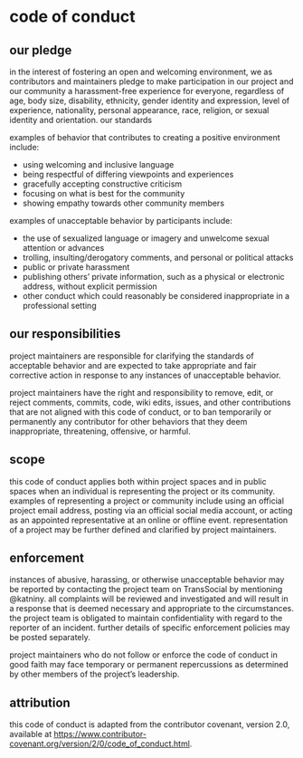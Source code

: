 # code of conduct
## our pledge
in the interest of fostering an open and welcoming environment, we as contributors and maintainers pledge to make participation in our project and our community a harassment-free experience for everyone, regardless of age, body size, disability, ethnicity, gender identity and expression, level of experience, nationality, personal appearance, race, religion, or sexual identity and orientation.
our standards

examples of behavior that contributes to creating a positive environment include:
- using welcoming and inclusive language
- being respectful of differing viewpoints and experiences
- gracefully accepting constructive criticism
- focusing on what is best for the community
- showing empathy towards other community members

examples of unacceptable behavior by participants include:
- the use of sexualized language or imagery and unwelcome sexual attention or advances
- trolling, insulting/derogatory comments, and personal or political attacks
- public or private harassment
- publishing others’ private information, such as a physical or electronic address, without explicit permission
- other conduct which could reasonably be considered inappropriate in a professional setting

## our responsibilities
project maintainers are responsible for clarifying the standards of acceptable behavior and are expected to take appropriate and fair corrective action in response to any instances of unacceptable behavior.

project maintainers have the right and responsibility to remove, edit, or reject comments, commits, code, wiki edits, issues, and other contributions that are not aligned with this code of conduct, or to ban temporarily or permanently any contributor for other behaviors that they deem inappropriate, threatening, offensive, or harmful.

## scope
this code of conduct applies both within project spaces and in public spaces when an individual is representing the project or its community. examples of representing a project or community include using an official project email address, posting via an official social media account, or acting as an appointed representative at an online or offline event. representation of a project may be further defined and clarified by project maintainers.

## enforcement
instances of abusive, harassing, or otherwise unacceptable behavior may be reported by contacting the project team on TransSocial by mentioning  @katniny. all complaints will be reviewed and investigated and will result in a response that is deemed necessary and appropriate to the circumstances. the project team is obligated to maintain confidentiality with regard to the reporter of an incident. further details of specific enforcement policies may be posted separately.

project maintainers who do not follow or enforce the code of conduct in good faith may face temporary or permanent repercussions as determined by other members of the project’s leadership.

## attribution
this code of conduct is adapted from the contributor covenant, version 2.0, available at https://www.contributor-covenant.org/version/2/0/code_of_conduct.html.